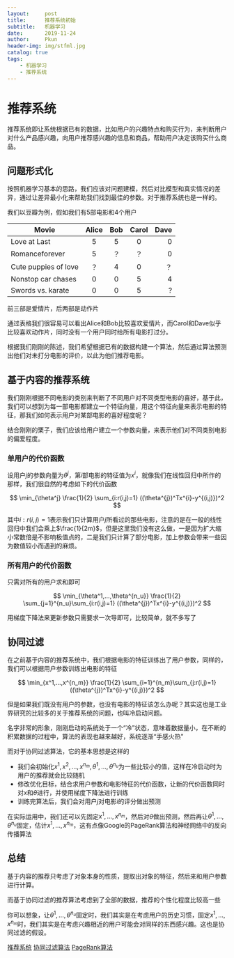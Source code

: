 ```yaml
---
layout:     post
title:      推荐系统初始
subtitle:   机器学习
date:       2019-11-24
author:     Pkun
header-img: img/stfml.jpg
catalog: true
tags:
    - 机器学习
    - 推荐系统
---
```



# 推荐系统

推荐系统即让系统根据已有的数据，比如用户的兴趣特点和购买行为，来判断用户对什么产品感兴趣，向用户推荐感兴趣的信息和商品，帮助用户决定该购买什么商品。


## 问题形式化

按照机器学习基本的思路，我们应该对问题建模，然后对比模型和真实情况的差异，通过让差异最小化来帮助我们找到最佳的参数。对于推荐系统也是一样的。

我们以豆瓣为例，假如我们有5部电影和4个用户

Movie|Alice|Bob|Carol|Dave
---|:--:|:--:|:--:|---:
Love at Last|5|5|0|0
Romanceforever|5|？|？|0
Cute puppies of love|？|4|0|？
Nonstop car chases|0|0|5|4
Swords vs. karate|0|0|5|?

前三部是爱情片，后两部是动作片

通过表格我们很容易可以看出Alice和Bob比较喜欢爱情片，而Carol和Dave似乎比较喜欢动作片，同时没有一个用户同时给所有电影打过分。

根据我们刚刚的陈述，我们希望根据已有的数据构建一个算法，然后通过算法预测出他们对未打分电影的评价，以此为他们推荐电影。


## 基于内容的推荐系统

我们刚刚根据不同电影的类别来判断了不同用户对不同类型电影的喜好，基于此，我们可以想到为每一部电影都建立一个特征向量，用这个特征向量来表示电影的特征，那我们如何表示用户对某部电影的喜好程度呢？

结合刚刚的栗子，我们应该给用户建立一个参数向量，来表示他们对不同类别电影的偏爱程度。


### 单用户的代价函数

设用户$j$的参数向量为$\theta ^ j$，第$i$部电影的特征值为$x^i$，就像我们在线性回归中所作的那样，我们很自然的考虑如下的代价函数

$$
\min_{\theta^j} \frac{1}{2} \sum_{i:r(i,j)=1} ((\theta^{j})^Tx^{i}-y^{(i,j)})^2
$$

其中$i:r(i,j)=1$表示我们只计算用户$j$所看过的那些电影，注意的是在一般的线性回归中我们会乘上$\frac{1}{2m}$，但是这里我们没有这么做，一是因为扩大缩小常数倍是不影响极值点的，二是我们只计算了部分电影，加上参数会带来一些因为数值较小而遇到的麻烦。

### 所有用户的代价函数

只需对所有的用户求和即可

$$
\min_{\theta^1,...,\theta^{n_u}} \frac{1}{2} \sum_{j=1}^{n_u}\sum_{i:r(i,j)=1} ((\theta^{j})^Tx^{i}-y^{(i,j)})^2
$$

用梯度下降法来更新参数只需要求一次导即可，比较简单，就不多写了

## 协同过滤

在之前基于内容的推荐系统中，我们根据电影的特征训练出了用户参数，同样的，我们可以根据用户参数训练出电影的特征

$$
\min_{x^1,...,x^{n_m}} \frac{1}{2} \sum_{i=1}^{n_m}\sum_{j:r(i,j)=1} ((\theta^{j})^Tx^{i}-y^{(i,j)})^2
$$

但是如果我们既没有用户的参数，也没有电影的特征该怎么办呢？其实这也是工业界研究的比较多的关于推荐系统的问题，也叫冷启动问题。

名字非常的形象，刚刚启动的系统处于一个“冷”状态，意味着数据量小，在不断的积累数据的过程中，算法的表现也越来越好，系统逐渐“手感火热”

而对于协同过滤算法，它的基本思想是这样的
- 我们会初始化$x^1,x^2,...,x^{n_m},\theta^1,...,\theta^{n_u}$为一些比较小的值，这样在冷启动时为用户的推荐就会比较随机
- 修改优化目标，结合求用户参数和电影特征的代价函数，让新的代价函数同时对$x$和$\theta$进行，并使用梯度下降法进行训练
- 训练完算法后，我们会对用户$j$对电影$i$的评分做出预测

在实际运用中，我们还可以先固定$x^1,...,x^{n_m}$，然后对$\theta$做出预测，然后再让$\theta^1,...,\theta^{n_u}$固定，估计$x^1,...,x^{n_m}$，这有点像Google的PageRank算法和神经网络中的反向传播算法

## 总结

基于内容的推荐只考虑了对象本身的性质，提取出对象的特征，然后来和用户参数进行计算。

而基于协同过滤的推荐算法考虑到了全部的数据，推荐的个性化程度比较高一些

你可以想象，让$\theta^1,...,\theta^{n_u}$固定时，我们其实是在考虑用户的历史习惯，固定$x^1,...,x^{n_m}$时，我们其实是在考虑兴趣相近的用户可能会对同样的东西感兴趣。这也是协同过滤的假设。


[推荐系统](https://zh.wikipedia.org/wiki/%E6%8E%A8%E8%96%A6%E7%B3%BB%E7%B5%B1)
[协同过滤算法](https://zh.wikipedia.org/wiki/%E5%8D%94%E5%90%8C%E9%81%8E%E6%BF%BE)
[PageRank算法](https://zh.wikipedia.org/zh-hans/PageRank)
